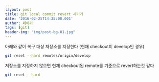 ```yaml
---
layout: post
title: git local commit revert 시키기
date: '2016-02-25T14:35:00.001'
author: 페이퍼
tags: [git]
header-img: "img/post-bg-01.jpg"
---
```



아래와 같이 복구 대상 저장소를 지정한다 (현재 checkout이 develop인 경우)

```bash
git reset --hard remotes/origin/develop
```

저장소를 지정하지 않으면 현재 checkout된 remote를 기준으로 revert하는것 같다

```bash
git reset --hard
```


